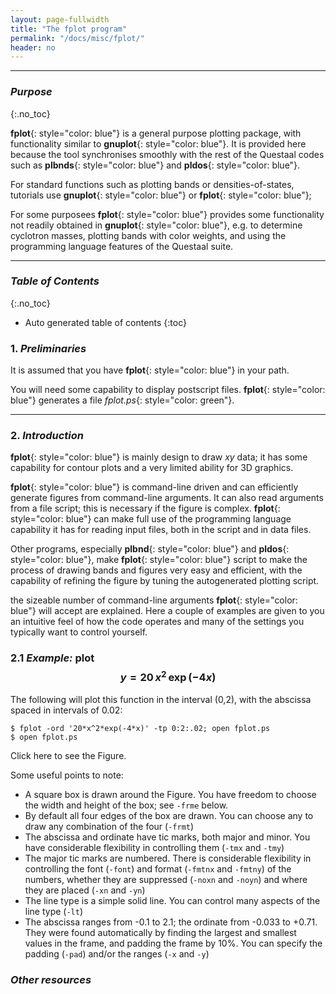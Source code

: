 ```yaml
---
layout: page-fullwidth
title: "The fplot program"
permalink: "/docs/misc/fplot/"
header: no
---
```

_____________________________________________________________


### _Purpose_
{:.no_toc}

**fplot**{: style="color: blue"} is a general purpose plotting package, with functionality similar to **gnuplot**{: style="color: blue"}.
It is provided here because the tool synchronises smoothly with the rest of the Questaal codes such as **plbnds**{: style="color: blue"}
and **pldos**{: style="color: blue"}.  

For standard functions such as plotting bands or densities-of-states, tutorials use **gnuplot**{: style="color: blue"} or **fplot**{: style="color: blue"};

For some purposees **fplot**{: style="color: blue"} provides some functionality not readily obtained in **gnuplot**{: style="color: blue"}, e.g.
to determine cyclotron masses, plotting bands with color weights, and using the programming language features of the Questaal suite.

_____________________________________________________________

### _Table of Contents_
{:.no_toc}
*  Auto generated table of contents
{:toc}  

### 1. _Preliminaries_

It is assumed that you have **fplot**{: style="color: blue"} in your path.  

You will need some capability to display postscript files.   **fplot**{: style="color: blue"} generates a file _fplot.ps_{: style="color: green"}.

_____________________________________________________________

### 2. _Introduction_

**fplot**{: style="color: blue"} is mainly design to draw _xy_ data; it has some capability for contour plots and a very limited ability
for 3D graphics.

**fplot**{: style="color: blue"} is command-line driven and can efficiently generate figures from command-line arguments.  It can also read
arguments from a file script; this is necessary if the figure is complex.  **fplot**{: style="color: blue"} can make full use of the programming
language capability it has for reading input files, both in the script and in data files.

Other programs, especially **plbnd**{: style="color: blue"} and **pldos**{: style="color: blue"}, make **fplot**{: style="color: blue"}
script to make the process of drawing bands and figures very easy and efficient, with the capability of refining the figure by tuning the
autogenerated plotting script.

the sizeable number of command-line arguments **fplot**{: style="color: blue"} will accept are explained.
Here a couple of examples are given to you an intuitive feel of how the code operates and many of the settings you typically want to control yourself.

### 2.1 _Example:_ plot $$y=20\,x^2\,\exp(-4x)$$

The following will plot this function in the interval (0,2), with the abscissa spaced in intervals of 0.02:

    $ fplot -ord '20*x^2*exp(-4*x)' -tp 0:2:.02; open fplot.ps 
    $ open fplot.ps 

Click here to see the Figure.

Some useful points to note:

+ A square box is drawn around the Figure.  You have freedom to choose the width and height of the box; see `-frme` below.
+ By default all four edges of the box are drawn.  You can choose any to draw any combination of the four (`-frmt`)
+ The abscissa and ordinate have tic marks, both major and minor.  You have considerable flexibility in controlling them (`-tmx` and `-tmy`)
+ The major tic marks are numbered.  There is considerable flexibility in controlling the font (`-font`) 
  and format (`-fmtnx` and `-fmtny`) of the numbers, whether they are suppressed (`-noxn` and `-noyn`) and where they are placed (`-xn` and `-yn`)
+ The line type is a simple solid line.  You can control many aspects of the line type (`-lt`)
+ The abscissa ranges from -0.1 to 2.1; the ordinate from -0.033 to +0.71. They were found automatically by finding the largest and smallest
  values in the frame, and padding the frame by 10%.  You can specify the padding (`-pad`) and/or the ranges (`-x` and `-y`)


### _Other resources_


